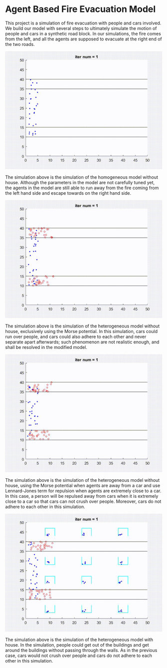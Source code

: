 # Agent Based Fire Evacuation Model
This project is a simulation of fire evacuation with people and cars involved. We build our model with several steps to ultimately simulate the motion of people and cars in a synthetic road block. In our simulations, the fire comes from the left, and all the agents are supposed to evacuate at the right end of the two roads.

![](https://github.com/ZT220501/Agent-Based-Fire-Evacuation/blob/main/Results/simulation_homogeneous.gif)

The simulation above is the simulation of the homogeneous model without house. Although the parameters in the model are not carefully tuned yet, the agents in the model are still able to run away from the fire coming from the left hand side and escape towards on the right hand side.

![](https://github.com/ZT220501/Agent-Based-Fire-Evacuation/blob/main/Results/simulation_without_house_collapse.gif)

The simulation above is the simulation of the heterogeneous model without house, exclusively using the Morse potential. In this simulation, cars could run over people, and cars could also adhere to each other and never separate apart afterwards; such phenomenon are not realistic enough, and shall be resolved in the modified model.

![](https://github.com/ZT220501/Agent-Based-Fire-Evacuation/blob/main/Results/simulation_without_house.gif)

The simulation above is the simulation of the heterogeneous model without house, using the Morse potential when agents are away from a car and use Lennard-Jones term for repulsion when agents are extremely close to a car. In this case, a person will be repulsed away from cars when it is extremely close to a car so that cars can not crush over people. Moreover, cars do not adhere to each other in this simulation.

![](https://github.com/ZT220501/Agent-Based-Fire-Evacuation/blob/main/Results/simulation_fixed.gif)

The simulation above is the simulation of the heterogeneous model with house. In the simulation, people could get out of the buildings and get around the buildings without passing through the walls. As in the previous case, cars would not crush over people and cars do not adhere to each other in this simulation.
